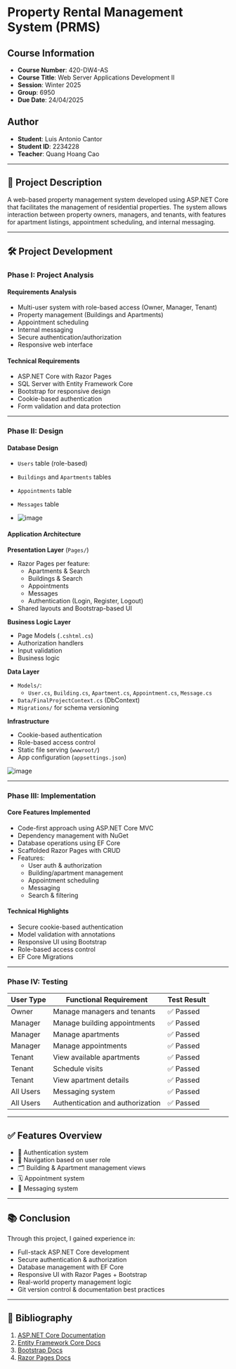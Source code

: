 # Property Rental Management System (PRMS)

## Course Information
- **Course Number**: 420-DW4-AS  
- **Course Title**: Web Server Applications Development II  
- **Session**: Winter 2025  
- **Group**: 6950  
- **Due Date**: 24/04/2025  

## Author
- **Student**: Luis Antonio Cantor  
- **Student ID**: 2234228  
- **Teacher**: Quang Hoang Cao  

---

## 📌 Project Description
A web-based property management system developed using ASP.NET Core that facilitates the management of residential properties. The system allows interaction between property owners, managers, and tenants, with features for apartment listings, appointment scheduling, and internal messaging.

---

## 🛠 Project Development

### Phase I: Project Analysis

#### Requirements Analysis
- Multi-user system with role-based access (Owner, Manager, Tenant)
- Property management (Buildings and Apartments)
- Appointment scheduling
- Internal messaging
- Secure authentication/authorization
- Responsive web interface

#### Technical Requirements
- ASP.NET Core with Razor Pages
- SQL Server with Entity Framework Core
- Bootstrap for responsive design
- Cookie-based authentication
- Form validation and data protection

---

### Phase II: Design

#### Database Design
- `Users` table (role-based)
- `Buildings` and `Apartments` tables
- `Appointments` table
- `Messages` table

- ![image](https://github.com/user-attachments/assets/cd08626e-2a85-4b45-b669-262c061211be)


#### Application Architecture

**Presentation Layer** (`Pages/`)
- Razor Pages per feature:
  - Apartments & Search
  - Buildings & Search
  - Appointments
  - Messages
  - Authentication (Login, Register, Logout)
- Shared layouts and Bootstrap-based UI

**Business Logic Layer**
- Page Models (`.cshtml.cs`)
- Authorization handlers
- Input validation
- Business logic

**Data Layer**
- `Models/`:
  - `User.cs`, `Building.cs`, `Apartment.cs`, `Appointment.cs`, `Message.cs`
- `Data/FinalProjectContext.cs` (DbContext)
- `Migrations/` for schema versioning

**Infrastructure**
- Cookie-based authentication
- Role-based access control
- Static file serving (`wwwroot/`)
- App configuration (`appsettings.json`)

![image](https://github.com/user-attachments/assets/8cc80ae0-388b-4e0a-804f-0a966173f00c)


---

### Phase III: Implementation

#### Core Features Implemented
- Code-first approach using ASP.NET Core MVC
- Dependency management with NuGet
- Database operations using EF Core
- Scaffolded Razor Pages with CRUD
- Features:
  - User auth & authorization
  - Building/apartment management
  - Appointment scheduling
  - Messaging
  - Search & filtering

#### Technical Highlights
- Secure cookie-based authentication
- Model validation with annotations
- Responsive UI using Bootstrap
- Role-based access control
- EF Core Migrations

---

### Phase IV: Testing

| User Type | Functional Requirement                        | Test Result |
|-----------|-----------------------------------------------|-------------|
| Owner     | Manage managers and tenants                   | ✅ Passed   |
| Manager   | Manage building appointments                  | ✅ Passed   |
| Manager   | Manage apartments                             | ✅ Passed   |
| Manager   | Manage appointments                           | ✅ Passed   |
| Tenant    | View available apartments                     | ✅ Passed   |
| Tenant    | Schedule visits                               | ✅ Passed   |
| Tenant    | View apartment details                        | ✅ Passed   |
| All Users | Messaging system                              | ✅ Passed   |
| All Users | Authentication and authorization              | ✅ Passed   |

---

## ✅ Features Overview
- 🔐 Authentication system
- 🧭 Navigation based on user role
- 🗂 Building & Apartment management views
- 🗓 Appointment system
- 💬 Messaging system

---

## 📚 Conclusion
Through this project, I gained experience in:
- Full-stack ASP.NET Core development
- Secure authentication & authorization
- Database management with EF Core
- Responsive UI with Razor Pages + Bootstrap
- Real-world property management logic
- Git version control & documentation best practices

---

## 📖 Bibliography
1. [ASP.NET Core Documentation](https://docs.microsoft.com/en-us/aspnet/core)
2. [Entity Framework Core Docs](https://docs.microsoft.com/en-us/ef/core/)
3. [Bootstrap Docs](https://getbootstrap.com/docs)
4. [Razor Pages Docs](https://docs.microsoft.com/en-us/aspnet/core/razor-pages/)
